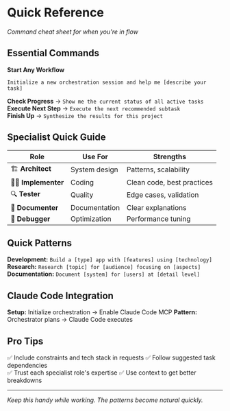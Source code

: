 # Quick Reference

*Command cheat sheet for when you're in flow*

## Essential Commands

**Start Any Workflow**
```
Initialize a new orchestration session and help me [describe your task]
```

**Check Progress** → `Show me the current status of all active tasks`
**Execute Next Step** → `Execute the next recommended subtask`  
**Finish Up** → `Synthesize the results for this project`

## Specialist Quick Guide

| Role | Use For | Strengths |
|------|---------|-----------|
| 🏗️ **Architect** | System design | Patterns, scalability |
| 👩‍💻 **Implementer** | Coding | Clean code, best practices |
| 🔍 **Tester** | Quality | Edge cases, validation |
| 📝 **Documenter** | Documentation | Clear explanations |
| 🐛 **Debugger** | Optimization | Performance tuning |

## Quick Patterns

**Development:** `Build a [type] app with [features] using [technology]`
**Research:** `Research [topic] for [audience] focusing on [aspects]`  
**Documentation:** `Document [system] for [users] at [detail level]`

## Claude Code Integration

**Setup:** Initialize orchestration → Enable Claude Code MCP
**Pattern:** Orchestrator plans → Claude Code executes

## Pro Tips

✅ Include constraints and tech stack in requests
✅ Follow suggested task dependencies  
✅ Trust each specialist role's expertise
✅ Use context to get better breakdowns

---

*Keep this handy while working. The patterns become natural quickly.*
